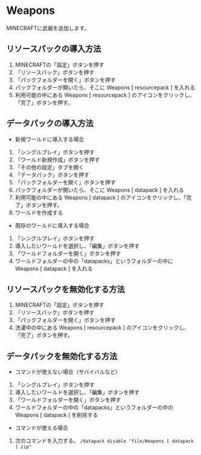 # Weapons
MINECRAFTに武器を追加します。

## リソースパックの導入方法

1. MINECRAFTの「設定」ボタンを押す
2. 「リソースパック」ボタンを押す
3. 「パックフォルダーを開く」ボタンを押す
4. パックフォルダーが開いたら、そこに Weapons [ resourcepack ] を入れる
5. 利用可能の中にある Weapons [ resourcepack ] のアイコンをクリックし、「完了」ボタンを押す。

## データパックの導入方法

- 新規ワールドに導入する場合
1. 「シングルプレイ」ボタンを押す
2. 「ワールド新規作成」ボタンを押す
3. 「その他の設定」タブを開く
4. 「データパック」ボタンを押す
5. 「パックフォルダーを開く」ボタンを押す
6. パックフォルダーが開いたら、そこに Weapons [ datapack ] を入れる
7. 利用可能の中にある Weapons [ datapack ] のアイコンをクリックし、「完了」ボタンを押す。
8. ワールドを作成する

- 既存のワールドに導入する場合
1. 「シングルプレイ」ボタンを押す
2. 導入したいワールドを選択し、「編集」ボタンを押す
3. 「ワールドフォルダーを開く」ボタンを押す
4. ワールドフォルダーの中の「datapacks」というフォルダーの中に Weapons [ datapack ] を入れる

## リソースパックを無効化する方法

1. MINECRAFTの「設定」ボタンを押す
2. 「リソースパック」ボタンを押す
3. 「パックフォルダーを開く」ボタンを押す
4. 洗濯中の中にある Weapons [ resourcepack ] のアイコンをクリックし、「完了」ボタンを押す。

## データパックを無効化する方法

- コマンドが使えない場合（サバイバルなど）
1. 「シングルプレイ」ボタンを押す
2. 導入したいワールドを選択し、「編集」ボタンを押す
3. 「ワールドフォルダーを開く」ボタンを押す
4. ワールドフォルダーの中の「datapacks」というフォルダーの中の Weapons [ datapack ] を削除する

- コマンドが使える場合
1. 次のコマンドを入力する。
`/datapack disable "file/Weapons [ datapack ].zip"`

